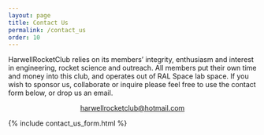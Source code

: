 ```yaml
---
layout: page
title: Contact Us
permalink: /contact_us
order: 10
---
```


HarwellRocketClub relies on its members’ integrity, enthusiasm and interest in engineering, rocket science and outreach. All members put their own time and money into this club, and operates out of RAL Space lab space. If you wish to sponsor us, collaborate or inquire please feel free to use the contact form below, or drop us an email.

<div style="text-align: center; margin: 10px;">
<a href="mailto:harwellrocketclub@hotmail.com" target="_top">harwellrocketclub@hotmail.com</a>
</div>

{% include contact_us_form.html %}

